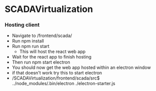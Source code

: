 # SCADAVirtualization
### Hosting client
* Navigate to /frontend/scada/
* Run npm install
* Run npm run start
    * This will host the react web app
* Wait for the react app to finish hosting
* Then run npm start electron
* You should now get the web app hosted within an electron window
* if that doesn't work try this to start electron
* <pathToProject>/SCADAVirtualization/frontend/scada/src$ ../node_modules/.bin/electron ./electron-starter.js